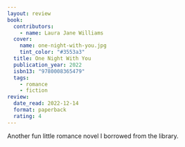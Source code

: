 ```yaml
---
layout: review
book:
  contributors:
    - name: Laura Jane Williams
  cover:
    name: one-night-with-you.jpg
    tint_color: "#3553a3"
  title: One Night With You
  publication_year: 2022
  isbn13: "9780008365479"
  tags:
    - romance
    - fiction
review:
  date_read: 2022-12-14
  format: paperback
  rating: 4
---
```


Another fun little romance novel I borrowed from the library.

